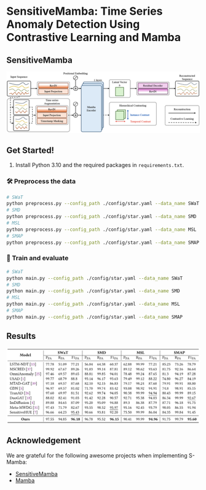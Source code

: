 # SensitiveMamba: Time Series Anomaly Detection Using Contrastive Learning and Mamba


## SensitiveMamba
![images](./images/tsad_framework.png)



## Get Started!
1. Install Python 3.10 and the required packages in `requirements.txt`.

### 🛠️ Preprocess the data
```bash
# SWaT
python preprocess.py --config_path ./config/star.yaml --data_name SWaT
# SMD
python preprocess.py --config_path ./config/star.yaml --data_name SMD
# MSL
python preprocess.py --config_path ./config/star.yaml --data_name MSL
# SMAP
python preprocess.py --config_path ./config/star.yaml --data_name SMAP
```


### 🚀 Train and evaluate

```bash
# SWaT
python main.py --config_path ./config/star.yaml --data_name SWaT
# SMD
python main.py --config_path ./config/star.yaml --data_name SMD
# MSL
python main.py --config_path ./config/star.yaml --data_name MSL
# SMAP
python main.py --config_path ./config/star.yaml --data_name SMAP
```



## Results
![images](./images/results.png)




## Acknowledgement 

We are grateful for the following awesome projects when implementing S-Mamba:

- [SensitiveMamba](https://github.com/yuesuoqingqiu/SensitiveHUE)
- [Mamba](https://github.com/state-spaces/mamba)